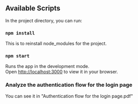 ## Available Scripts

In the project directory, you can run:

### `npm install`

This is to reinstall node_modules for the project. 

### `npm start`

Runs the app in the development mode.\
Open [http://localhost:3000](http://localhost:3000) to view it in your browser.

### Analyze the authentication flow for the login page

You can see it in "Authentication flow for the login page.pdf"
